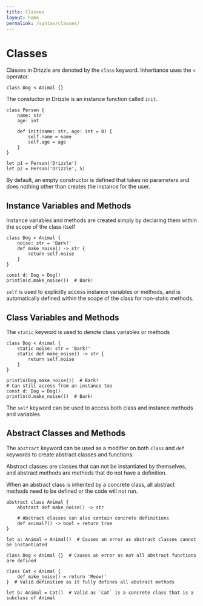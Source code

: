 ```yaml
---
title: Classes
layout: home
permalink: /syntax/classes/
---
```


# Classes

Classes in Drizzle are denoted by the `class` keyword.
Inheritance uses the `<` operator.

```drizzle
class Dog < Animal {}
```

The constuctor in Drizzle is an instance function called `init`.

```drizzle
class Person {
    name: str
    age: int

    def init(name: str, age: int = 0) {
        self.name = name
        self.age = age
    }
}

let p1 = Person('Drizzle')
let p2 = Person('Drizzle', 5)
```

By default, an empty constructor is defined that takes no parameters and does nothing other than creates the instance for the user.

## Instance Variables and Methods
Instance variables and methods are created simply by declaring them within the scope of the class itself

```drizzle
class Dog < Animal {
    noise: str = 'Bark!'
    def make_noise() -> str {
        return self.noise
    }
}

const d: Dog = Dog()
println(d.make_noise())  # Bark!
```

`self` is used to explicitly access instance variables or methods, and is automatically defined within the scope of the class for non-static methods.

## Class Variables and Methods
The `static` keyword is used to denote class variables or methods

```drizzle
class Dog < Animal {
    static noise: str = 'Bark!'
    static def make_noise() -> str {
        return self.noise
    }
}

println(Dog.make_noise())  # Bark!
# Can still access from an instance too
const d: Dog = Dog()
println(d.make_noise())  # Bark!
```

The `self` keyword can be used to access both class and instance methods and variables.

## Abstract Classes and Methods
The `abstract` keyword can be used as a modifier on both `class` and `def` keywords to create abstract classes and functions.

Abstract classes are classes that can not be instantiated by themselves, and abstract methods are methods that do not have a definition.

When an abstract class is inherited by a concrete class, all abstract methods need to be defined or the code will not run.

```drizzle
abstract class Animal {
    abstract def make_noise() -> str

    # Abstract classes can also contain concrete definitions
    def animal?() -> bool = return true
}

let a: Animal = Animal()  # Causes an error as abstract classes cannot be instantiated

class Dog < Animal {}  # Causes an error as not all abstract functions are defined

class Cat < Animal {
    def make_noise() = return 'Meow!'
}  # Valid definition as it fully defines all abstract methods

let b: Animal = Cat()  # Valid as `Cat` is a concrete class that is a subclass of Animal
```
